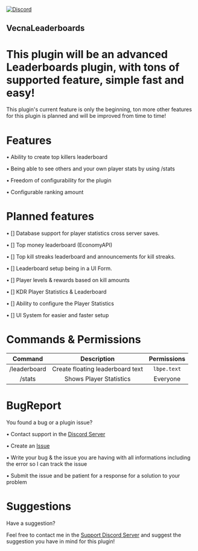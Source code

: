 [![Discord](https://img.shields.io/discord/837701868649709568.svg?label=&logo=discord&logoColor=ffffff&color=7389D8&labelColor=6A7EC2)](https://discord.gg/jWFB56RqUN) 
## VecnaLeaderboards
# This plugin will be an advanced Leaderboards plugin, with tons of supported feature, simple fast and easy!

This plugin's current feature is only the beginning, ton more other features for this plugin is planned and will be improved from time to time! 


# Features 

• Ability to create top killers leaderboard

• Being able to see others and your own player stats by using /stats

• Freedom of configurability for the plugin

• Configurable ranking amount


# Planned features

• [] Database support for player statistics cross server saves.

• [] Top money leaderboard (EconomyAPI)

• [] Top kill streaks leaderboard and announcements for kill streaks.

• [] Leaderboard setup being in a UI Form.

• [] Player levels & rewards based on kill amounts

• [] KDR Player Statistics & Leaderboard

• [] Ability to configure the Player Statistics 

• [] UI System for easier and faster setup


# Commands & Permissions 

|Command|Description|Permissions|
|:--:|:--:|:--:|
|/leaderboard|Create floating leaderboard text|`lbpe.text`
|/stats|Shows Player Statistics|Everyone|

# BugReport

You found a bug or a plugin issue?

• Contact support in the [Discord Server](https://discord.gg/jWFB56RqUN)

• Create an [Issue](https://github.com/Vecnavium/VecnaLeaderboards/issues/new)

• Write your bug & the issue you are having with all informations including the error so I can track the issue

• Submit the issue and be patient for a response for a solution to your problem

# Suggestions

Have a suggestion?

Feel free to contact me in the [Support Discord Server](https://discord.gg/jWFB56RqUN) and suggest the suggestion you have in mind for this plugin!
